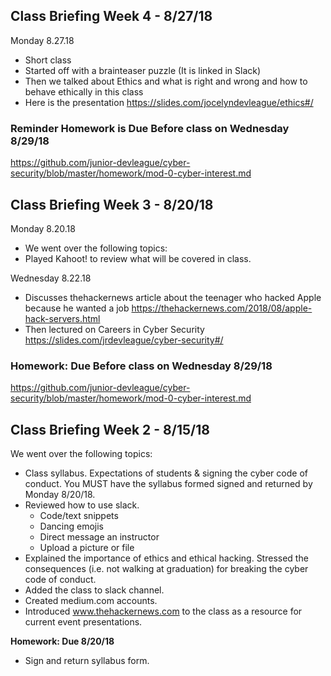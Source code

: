 ## Class Briefing Week 4 - 8/27/18
Monday 8.27.18
 - Short class
 - Started off with a brainteaser puzzle (It is linked in Slack)
 - Then we talked about Ethics and what is right and wrong and how to behave ethically in this class
 - Here is the presentation https://slides.com/jocelyndevleague/ethics#/
 
### Reminder Homework is Due Before class on Wednesday 8/29/18
https://github.com/junior-devleague/cyber-security/blob/master/homework/mod-0-cyber-interest.md



## Class Briefing Week 3 - 8/20/18
Monday 8.20.18
 - We went over the following topics:
 - Played Kahoot! to review what will be covered in class.

Wednesday 8.22.18
- Discusses thehackernews article about the teenager who hacked Apple because he wanted a job
https://thehackernews.com/2018/08/apple-hack-servers.html
- Then lectured on Careers in Cyber Security
https://slides.com/jrdevleague/cyber-security#/

### Homework: Due Before class on Wednesday 8/29/18
https://github.com/junior-devleague/cyber-security/blob/master/homework/mod-0-cyber-interest.md



## Class Briefing Week 2 - 8/15/18
We went over the following topics:
* Class syllabus. Expectations of students & signing the cyber code of conduct. You MUST have the syllabus formed signed and returned by Monday 8/20/18.
* Reviewed how to use slack.
  * Code/text snippets
  * Dancing emojis
  * Direct message an instructor
  * Upload a picture or file
* Explained the importance of ethics and ethical hacking. Stressed the consequences (i.e. not walking at graduation) for breaking the cyber code of conduct.
* Added the class to slack channel.
* Created medium.com accounts.
* Introduced www.thehackernews.com to the class as a resource for current event presentations.

**Homework: Due 8/20/18** 
* Sign and return syllabus form.
